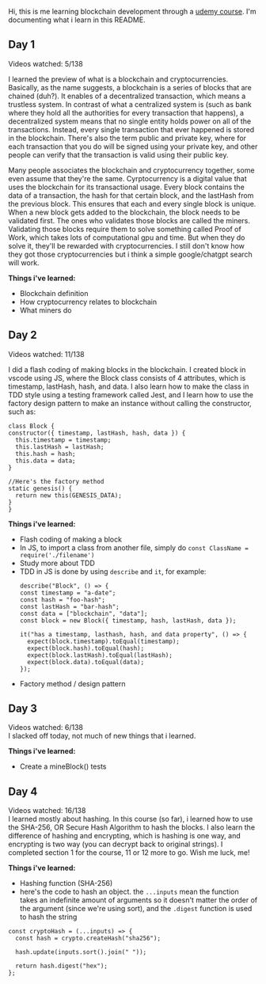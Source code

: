 Hi, this is me learning blockchain development through a [udemy course](https://www.udemy.com/share/1022Su3@s81Hzg2wSFWWDJpCB5mh33qxZtR0BqzG87Yp2Ode-QzeslVsPT-eVkh5tIDjAJSITw==/). I'm documenting what i learn in this README.

<h2> Day 1</h2>

  Videos watched: 5/138 </br>
  
  I learned the preview of what is a blockchain and cryptocurrencies. Basically, as the name suggests, a blockchain is a series of blocks that are chained (duh?). It enables of a decentralized transaction, which means a trustless system.
  In contrast of what a centralized system is (such as bank where they hold all the authorities for every transaction that happens), a decentralized system means that no single entity holds power on all of the transactions. Instead,
  every single transaction that ever happened is stored in the blockchain. There's also the term  public and private key, where for each transaction that you do will be signed using your private key, and other people can verify that the transaction is valid using their public key. </br>
  
  Many people associates the blockchain and cryptocurrency together, some even assume that they're the same. Cyrptocurrency is a digital value that uses the blockchain for its transactional usage. Every block contains the data of a transaction, the hash for that certain block, and
  the lastHash from the previous block. This ensures that each and every single block is unique. When a new block gets added to the blockchain, the block needs to be validated first. The ones who validates those blocks are called the miners. Validating those blocks require them to solve something
  called Proof of Work, which takes lots of computational gpu and time. But when they do solve it, they'll be rewarded with cryptocurrencies. I still don't know how they got those cryptocurrencies but i think a simple google/chatgpt search will work.

  **Things i've learned:** </br>
  - Blockchain definition
  - How cryptocurrency relates to blockchain
  - What miners do

<h2> Day 2 </h2>
  Videos watched: 11/138 </br>
  
  I did a flash coding of making blocks in the blockchain. I created block in vscode using JS, where the Block class consists of 4 attributes, which is timestamp, lastHash, hash, and data. I also learn how to make the class in TDD style using
  a testing framework called Jest, and I learn how to use the factory design pattern to make an instance without calling the constructor, such as: </br>
  ```
class Block {
  constructor({ timestamp, lastHash, hash, data }) {
    this.timestamp = timestamp;
    this.lastHash = lastHash;
    this.hash = hash;
    this.data = data;
  }

//Here's the factory method
  static genesis() {
    return new this(GENESIS_DATA);
  }
}
  ```

**Things i've learned:** </br>
- Flash coding of making a block
- In JS, to import a class from another file, simply do `const ClassName = require('./filename')`
- Study more about TDD
- TDD in JS is done by using `describe` and `it`, for example:
  ```
  describe("Block", () => {
  const timestamp = "a-date";
  const hash = "foo-hash";
  const lastHash = "bar-hash";
  const data = ["blockchain", "data"];
  const block = new Block({ timestamp, hash, lastHash, data });

  it("has a timestamp, lasthash, hash, and data property", () => {
    expect(block.timestamp).toEqual(timestamp);
    expect(block.hash).toEqual(hash);
    expect(block.lastHash).toEqual(lastHash);
    expect(block.data).toEqual(data);
  });
  ```
- Factory method / design pattern

<h2> Day 3 </h2>

Videos watched: 6/138 </br>
I slacked off today, not much of new things that i learned.

**Things i've learned:** </br>
- Create a mineBlock() tests

<h2> Day 4 </h2>
Videos watched: 16/138 </br>
I learned mostly about hashing. In this course (so far), i learned how to use the SHA-256, OR Secure Hash Algorithm to hash the blocks. I also learn the difference of hashing and encrypting, which is hashing is one way, and encrypting is two way (you can decrypt back to original strings). I completed section 1 for the course, 11 or 12 more to go. Wish me luck, me!

**Things i've learned:** </br>
- Hashing function (SHA-256)
- here's the code to hash an object. the `...inputs` mean the function takes an indefinite amount of arguments so it doesn't matter the order of the argument (since we're using sort), and the `.digest` function is used to hash the string
```
const cryptoHash = (...inputs) => {
  const hash = crypto.createHash("sha256");

  hash.update(inputs.sort().join(" "));

  return hash.digest("hex");
};
```


  
  
